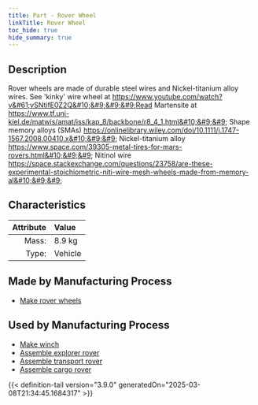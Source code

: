 ```yaml
---
title: Part - Rover Wheel
linkTitle: Rover Wheel
toc_hide: true
hide_summary: true
---
```

<!-- This is generated by the MarsSim HelpGenertor, do not edit. -->

## Description
Rover wheels are made of durable steel wires and Nickel-titanium alloy wires.&#10;&#9;&#9;&#9;See &#39;kinky&#39; wire wheel at https://www.youtube.com/watch?v&#61;vSNtifE0Z2Q&#10;&#9;&#9;&#9;Read Martensite at https://www.tf.uni-kiel.de/matwis/amat/iss/kap_8/backbone/r8_4_1.html&#10;&#9;&#9;    Shape memory alloys (SMAs) https://onlinelibrary.wiley.com/doi/10.1111/j.1747-1567.2008.00410.x&#10;&#9;&#9;    Nickel-titanium alloy https://www.space.com/39305-metal-tires-for-mars-rovers.html&#10;&#9;&#9;    Nitinol wire https://space.stackexchange.com/questions/23758/are-these-experimental-stoichiometric-niti-wire-mesh-wheels-made-from-memory-al&#10;&#9;&#9;

## Characteristics

| Attribute      | Value |
|--------:|:------|
|Mass:|8.9 kg|
|Type:|Vehicle|

## Made by Manufacturing Process

- [Make rover wheels](/docs/definitions/process/make-rover-wheels)

## Used by Manufacturing Process

- [Make winch](/docs/definitions/process/make-winch)
- [Assemble explorer rover](/docs/definitions/process/assemble-explorer-rover)
- [Assemble transport rover](/docs/definitions/process/assemble-transport-rover)
- [Assemble cargo rover](/docs/definitions/process/assemble-cargo-rover)



{{< definition-tail version="3.9.0" generatedOn="2025-03-08T21:34:45.1684317" >}}



